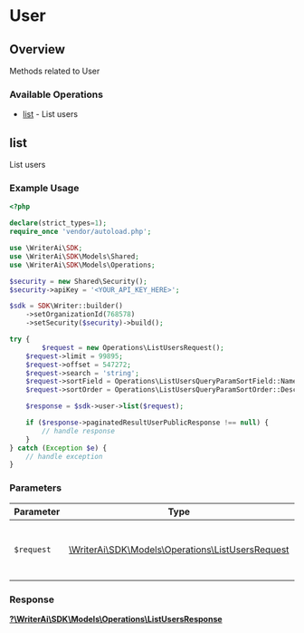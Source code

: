 # User


## Overview

Methods related to User

### Available Operations

* [list](#list) - List users

## list

List users

### Example Usage

```php
<?php

declare(strict_types=1);
require_once 'vendor/autoload.php';

use \WriterAi\SDK;
use \WriterAi\SDK\Models\Shared;
use \WriterAi\SDK\Models\Operations;

$security = new Shared\Security();
$security->apiKey = '<YOUR_API_KEY_HERE>';

$sdk = SDK\Writer::builder()
    ->setOrganizationId(768578)
    ->setSecurity($security)->build();

try {
        $request = new Operations\ListUsersRequest();
    $request->limit = 99895;
    $request->offset = 547272;
    $request->search = 'string';
    $request->sortField = Operations\ListUsersQueryParamSortField::Name;
    $request->sortOrder = Operations\ListUsersQueryParamSortOrder::Desc;;

    $response = $sdk->user->list($request);

    if ($response->paginatedResultUserPublicResponse !== null) {
        // handle response
    }
} catch (Exception $e) {
    // handle exception
}
```

### Parameters

| Parameter                                                                                       | Type                                                                                            | Required                                                                                        | Description                                                                                     |
| ----------------------------------------------------------------------------------------------- | ----------------------------------------------------------------------------------------------- | ----------------------------------------------------------------------------------------------- | ----------------------------------------------------------------------------------------------- |
| `$request`                                                                                      | [\WriterAi\SDK\Models\Operations\ListUsersRequest](../../Models/Operations/ListUsersRequest.md) | :heavy_check_mark:                                                                              | The request object to use for the request.                                                      |


### Response

**[?\WriterAi\SDK\Models\Operations\ListUsersResponse](../../Models/Operations/ListUsersResponse.md)**

